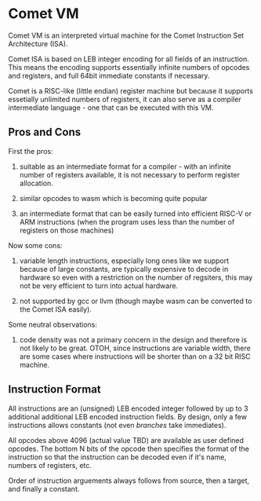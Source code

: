 # Comet VM

Comet VM is an interpreted virtual machine for the Comet Instruction
Set Architecture (ISA).

Comet ISA is based on LEB integer encoding for all fields of an
instruction. This means the encoding supports essentially infinite
numbers of opcodes and registers, and full 64bit immediate constants
if necessary.

Comet is a RISC-like (little endian) register machine but because it
supports essetially unlimited numbers of registers, it can also serve
as a compiler intermediate language - one that can be executed with
this VM.

## Pros and Cons

First the pros:

1) suitable as an intermediate format for a compiler - with an
infinite number of registers available, it is not necessary to perform
register allocation.

2) similar opcodes to wasm which is becoming quite popular

3) an intermediate format that can be easily turned into efficient
RISC-V or ARM instructions (when the program uses less than the number
of registers on those machines)

Now some cons:

1) variable length instructions, especially long ones like we support
because of large constants, are typically expensive to decode in
hardware so even with a restriction on the number of regsiters, this
may not be very efficient to turn into actual hardware.

2) not supported by gcc or llvm (though maybe wasm can be converted to
the Comet ISA easily).

Some neutral observations:

1) code density was not a primary concern in the design and therefore
is not likely to be great. OTOH, since instructions are variable
width, there are some cases where instructions will be shorter than on
a 32 bit RISC machine.

## Instruction Format

All instructions are an (unsigned) LEB encoded integer followed by up
to 3 additional additional LEB encoded instruction fields. By design,
only a few instructions allows constants (not even *branches* take
immediates).

All opcodes above 4096 (actual value TBD) are available as user
defined opcodes. The bottom N bits of the opcode then specifies the
format of the instruction so that the instruction can be decoded even
if it's name, numbers of registers, etc.

Order of instruction arguements always follows from source, then a
target, and finally a constant.
